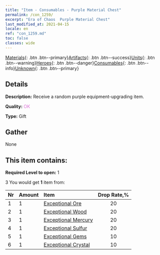 ```yaml
---
title: "Item - Consumables - Purple Material Chest"
permalink: /con_1259/
excerpt: "Era of Chaos  Purple Material Chest"
last_modified_at: 2021-04-15
locale: en
ref: "con_1259.md"
toc: false
classes: wide
---
```

 [Materials](/Items/){: .btn .btn--primary}[Artifacts](/Items/Artifacts/){: .btn .btn--success}[Units](/Items/Units/){: .btn .btn--warning}[Heroes](/Items/Heroes/){: .btn .btn--danger}[Consumables](/Items/Consumables/){: .btn .btn--info}[Unknown](/Items/Unknown/){: .btn .btn--primary}

## Details
 **Description:** Receive a random purple equipment-upgrading item.

 **Quality:** <span style="color: #DA70D6">OK</span>

 **Type:** Gift

## Gather

  None

## This item contains:

 **Required Level to open:** 1

 3 You would get **1** item  from:

  | Nr | Amount |     Item    | Drop Rate,% |
  |:---|:-------|:------------|:---------:|
  | 1 | 1 | [Exceptional Ore](/Items/mat_33/) | 20 | 
  | 2 | 1 | [Exceptional Wood](/Items/mat_34/) | 20 | 
  | 3 | 1 | [Exceptional Mercury](/Items/mat_35/) | 20 | 
  | 4 | 1 | [Exceptional Sulfur](/Items/mat_36/) | 20 | 
  | 5 | 1 | [Exceptional Gems](/Items/mat_37/) | 10 | 
  | 6 | 1 | [Exceptional Crystal](/Items/mat_38/) | 10 | 
